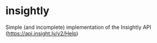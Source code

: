insightly
=========

Simple (and incomplete) implementation of the Insightly API (https://api.insight.ly/v2/Help)

